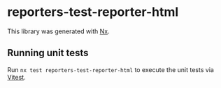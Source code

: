 # reporters-test-reporter-html

This library was generated with [Nx](https://nx.dev).

## Running unit tests

Run `nx test reporters-test-reporter-html` to execute the unit tests via [Vitest](https://vitest.dev/).
